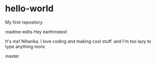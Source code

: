 # hello-world
My first repository

readme-edits
Hey earthmates!

It's me! Niharika. I love coding and making cool stuff.
and I'm too lazy to type anything more


master
